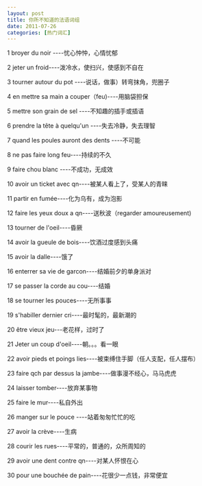 ```yaml
---
layout: post
title: 你所不知道的法语词组
date: 2011-07-26
categories: [热门词汇]  
---
```


1 broyer du noir ----忧心忡忡，心情忧郁

2 jeter un froid----泼冷水，使扫兴，使感到不自在

3 tourner autour du pot ----说话，做事）转弯抹角，兜圈子

4 en mettre sa main a couper（feu)----用脑袋担保

5 mettre son grain de sel ----不知趣的插手或插语

6 prendre la tête à quelqu'un ----失去冷静，失去理智

7 quand les poules auront des dents ----不可能

8 ne pas faire long feu----持续的不久

9 faire chou blanc ----不成功，无成效

10 avoir un ticket avec qn----被某人看上了，受某人的青睐

11 partir en fumée----化为乌有，成为泡影

12 faire les yeux doux a qn----送秋波（regarder amoureusement)

13 tourner de l'oeil----昏厥

14 avoir la gueule de bois----饮酒过度感到头痛

15 avoir la dalle----饿了

16 enterrer sa vie de garcon----结婚前夕的单身派对

17 se passer la corde au cou----结婚

18 se tourner les pouces----无所事事

19 s'habiller dernier cri----最时髦的，最新潮的

20 être vieux jeu---老花样，过时了

21 Jeter un coup d'oeil----朝。。。看一眼

22 avoir pieds et poings lies----被束缚住手脚（任人支配，任人摆布）

23 faire qch par dessus la jambe----做事漫不经心，马马虎虎

24 laisser tomber----放弃某事物

25 faire le mur----私自外出

26 manger sur le pouce ----站着匆匆忙忙的吃

27 avoir la crève----生病

28 courir les rues----平常的，普通的，众所周知的

29 avoir une dent contre qn----对某人怀恨在心

30 pour une bouchée de pain----花很少一点钱，非常便宜
